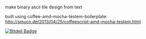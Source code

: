make binary ascii tile design from text

built using coffee-amd-mocha-testem-boilerplate: http://smuco.de/2013/04/25/coffeescript-amd-mocha-testem.html


[![Bitdeli Badge](https://d2weczhvl823v0.cloudfront.net/kenglxn/bin-ascii-tiles/trend.png)](https://bitdeli.com/free "Bitdeli Badge")

